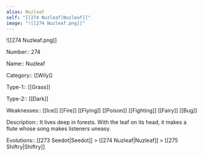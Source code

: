 ```yaml
---
alias: Nuzleaf
self: "[[274 Nuzleaf|Nuzleaf]]"
image: "![[274 Nuzleaf.png]]"
---
```


![[274 Nuzleaf.png]]


Number:: 274

Name:: Nuzleaf

Category:: [[Wily]]

Type-1:: [[Grass]]

Type-2:: [[Dark]]

Weaknesses:: [[Ice]] [[Fire]] [[Flying]] [[Poison]] [[Fighting]] [[Fairy]] [[Bug]]

Description:: It lives deep in forests. With the leaf on its head, it makes a flute whose song makes listeners uneasy.

Evolutions:: [[273 Seedot|Seedot]] > [[274 Nuzleaf|Nuzleaf]] > [[275 Shiftry|Shiftry]]
